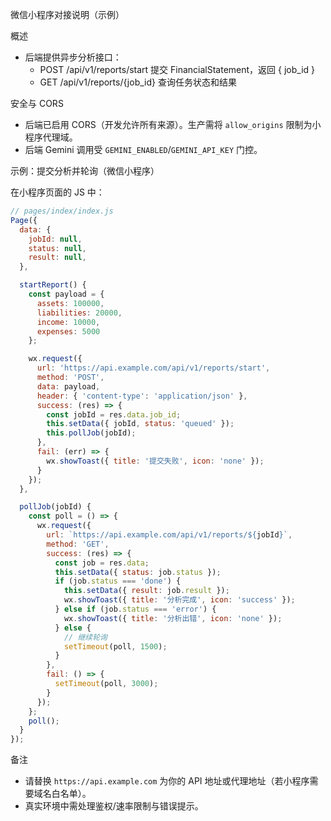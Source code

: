 微信小程序对接说明（示例）

概述
- 后端提供异步分析接口：
  - POST /api/v1/reports/start  提交 FinancialStatement，返回 { job_id }
  - GET  /api/v1/reports/{job_id} 查询任务状态和结果

安全与 CORS
- 后端已启用 CORS（开发允许所有来源）。生产需将 `allow_origins` 限制为小程序代理域。
- 后端 Gemini 调用受 `GEMINI_ENABLED`/`GEMINI_API_KEY` 门控。

示例：提交分析并轮询（微信小程序）

在小程序页面的 JS 中：

```javascript
// pages/index/index.js
Page({
  data: {
    jobId: null,
    status: null,
    result: null,
  },

  startReport() {
    const payload = {
      assets: 100000,
      liabilities: 20000,
      income: 10000,
      expenses: 5000
    };

    wx.request({
      url: 'https://api.example.com/api/v1/reports/start',
      method: 'POST',
      data: payload,
      header: { 'content-type': 'application/json' },
      success: (res) => {
        const jobId = res.data.job_id;
        this.setData({ jobId, status: 'queued' });
        this.pollJob(jobId);
      },
      fail: (err) => {
        wx.showToast({ title: '提交失败', icon: 'none' });
      }
    });
  },

  pollJob(jobId) {
    const poll = () => {
      wx.request({
        url: `https://api.example.com/api/v1/reports/${jobId}`,
        method: 'GET',
        success: (res) => {
          const job = res.data;
          this.setData({ status: job.status });
          if (job.status === 'done') {
            this.setData({ result: job.result });
            wx.showToast({ title: '分析完成', icon: 'success' });
          } else if (job.status === 'error') {
            wx.showToast({ title: '分析出错', icon: 'none' });
          } else {
            // 继续轮询
            setTimeout(poll, 1500);
          }
        },
        fail: () => {
          setTimeout(poll, 3000);
        }
      });
    };
    poll();
  }
});
```

备注
- 请替换 `https://api.example.com` 为你的 API 地址或代理地址（若小程序需要域名白名单）。
- 真实环境中需处理鉴权/速率限制与错误提示。
